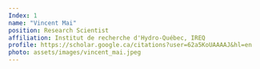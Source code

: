 ```yaml
---
Index: 1
name: "Vincent Mai"
position: Research Scientist
affiliation: Institut de recherche d'Hydro-Québec, IREQ
profile: https://scholar.google.ca/citations?user=62a5KoUAAAAJ&hl=en
photo: assets/images/vincent_mai.jpeg
---
```

